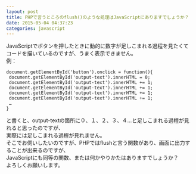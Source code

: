 ```yaml
---
layout: post
title: PHPで言うところのflush()のような処理はJavaScriptにありますでしょうか？
date: 2015-05-04 04:37:23
categories: javascript
---
```

<p>JavaScriptでボタンを押したときに動的に数字が足しこまれる過程を見たくて<br>
コードを描いているのですが、うまく表示できません。<br>
例：</p>

<pre><code>document.getElementById('button').onclick = function(){
 document.getElementById('output-text').innerHTML = 0;
 document.getElementById('output-text').innerHTML += 1;
 document.getElementById('output-text').innerHTML += 1;
 document.getElementById('output-text').innerHTML += 1;
 document.getElementById('output-text').innerHTML += 1;
 …
}
</code></pre>

<p>と書くと、output-textの箇所に０、１、２、３、４…と足しこまれる過程が見れると思ったのですが、<br>
実際には足しこまれる過程が見れません。<br>
そこでお伺いしたいのですが、PHPではflushと言う関数があり、画面に出力することが出来るのですが、<br>
JavaScriptにも同等の関数、または何かやりかたはありますでしょうか？<br>
よろしくお願いします。</p>
